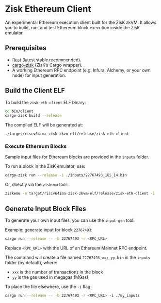 # Zisk Ethereum Client

An experimental Ethereum execution client built for the ZisK zkVM.
It allows you to build, run, and test Ethereum block execution inside the ZisK emulator.

## Prerequisites

- [Rust](https://www.rust-lang.org/tools/install) (latest stable recommended).
- [cargo-zisk](https://0xpolygonhermez.github.io/zisk/getting_started/installation.html) (ZisK’s Cargo wrapper).
- A working Ethereum RPC endpoint (e.g. Infura, Alchemy, or your own node) for input generation.

## Build the Client ELF

To build the `zisk-eth-client` ELF binary:
```bash
cd bin/client
cargo-zisk build --release
```

The compiled ELF will be generated at:
```bash
./target/riscv64ima-zisk-zkvm-elf/release/zisk-eth-client
```

### Execute Ethereum Blocks

Sample input files for Ethereum blocks are provided in the `inputs` folder.

To run a block in the ZisK emulator, use:
```bash
cargo-zisk run --release -i ./inputs/22767493_185_14.bin
```

Or, directly via the `ziskemu` tool:
```bash
ziskemu -e target/riscv64ima-zisk-zkvm-elf/release/zisk-eth-client -i ./inputs/22767493_185_14.bin
```

## Generate Input Block Files

To generate your own input files, you can use the `input-gen` tool.

Example: generate input for block `22767493`:
```bash
cargo run --release -- -b 22767493 -r <RPC_URL>
```
Replace `<RPC_URL>` with the URL of an Ethereum Mainnet RPC endpoint.

The command will create a file named `22767493_xxx_yy.bin` in the `inputs` folder (by default), where:
- `xxx` is the number of transactions in the block  
- `yy` is the gas used in megagas (MGas)

To place the file elsewhere, use the `-i` flag:
```bash
cargo run --release -- -b 22767493 -r <RPC_URL> -i ./my_inputs
```

